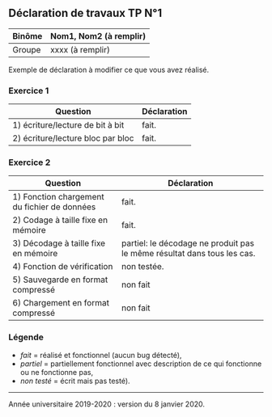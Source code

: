 ## Déclaration de travaux TP N°1
| Binôme | Nom1, Nom2 (à remplir)
| ---|---
| Groupe | xxxx (à remplir)

Exemple de déclaration à  modifier ce que vous avez réalisé.

### Exercice 1
| Question | Déclaration
| ---|---
| 1) écriture/lecture de bit à bit | fait.
| 2) écriture/lecture bloc par bloc | fait.

### Exercice 2
| Question | Déclaration
| ---|---
| 1) Fonction chargement du fichier de données  | fait.
| 2) Codage à taille fixe en mémoire | fait.
| 3) Décodage à taille fixe en mémoire | partiel: le décodage ne produit pas le même résultat dans tous les cas.
| 4) Fonction de vérification | non testée.
| 5) Sauvegarde en format compressé | non fait
| 6) Chargement en format compressé  | non fait

### Légende
- *fait* = réalisé et fonctionnel (aucun bug détecté),
- *partiel* = partiellement fonctionnel  avec description de ce qui fonctionne ou ne fonctionne pas,
- *non testé* = écrit mais pas testé).

---
Année universitaire 2019-2020 : version du 8 janvier 2020.
